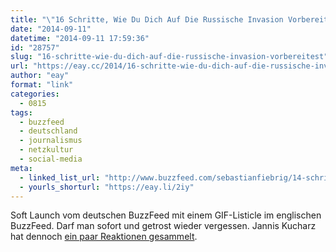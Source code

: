 ```yaml
---
title: "\"16 Schritte, Wie Du Dich Auf Die Russische Invasion Vorbereitest\""
date: "2014-09-11"
datetime: "2014-09-11 17:59:36"
id: "28757"
slug: "16-schritte-wie-du-dich-auf-die-russische-invasion-vorbereitest"
url: "https://eay.cc/2014/16-schritte-wie-du-dich-auf-die-russische-invasion-vorbereitest/"
author: "eay"
format: "link"
categories:
  - 0815
tags:
  - buzzfeed
  - deutschland
  - journalismus
  - netzkultur
  - social-media
meta:
  - linked_list_url: "http://www.buzzfeed.com/sebastianfiebrig/14-schritte-wie-du-dich-auf-die-russische-invasion-vorbereit"
  - yourls_shorturl: "https://eay.li/2iy"
---
```


Soft Launch vom deutschen BuzzFeed mit einem GIF-Listicle im englischen BuzzFeed. Darf man sofort und getrost wieder vergessen. Jannis Kucharz hat dennoch [ein paar Reaktionen gesammelt](http://netzfeuilleton.de/buzzfeed-deutschland-start/).
